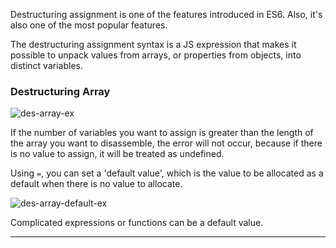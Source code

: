 Destructuring assignment is one of the features introduced in ES6. Also, it's also one of the most popular features.

The destructuring assignment syntax is a JS expression that makes it possible to unpack values from arrays, or properties from objects, into distinct variables.

### Destructuring Array

![des-array-ex](https://github.com/user-attachments/assets/7237694e-89dd-43be-9203-293604ee7271)

If the number of variables you want to assign is greater than the length of the array you want to disassemble, the error will not occur, because if there is no value to assign, it will be treated as undefined.

Using `=`, you can set a 'default value', which is the value to be allocated as a default when there is no value to allocate.

![des-array-default-ex](https://github.com/user-attachments/assets/90190409-445c-4478-b368-df37f163973b)

Complicated expressions or functions can be a default value.

---

[](https://developer.mozilla.org/en-US/docs/Web/JavaScript/Reference/Operators/Destructuring_assignment)

[](https://www.linkedin.com/pulse/how-destructuring-assignment-javascript-works-alex-devero/)

[](https://velog.io/@oimne/Javascript-%EA%B5%AC%EC%A1%B0-%EB%B6%84%ED%95%B4-%ED%95%A0%EB%8B%B9)
